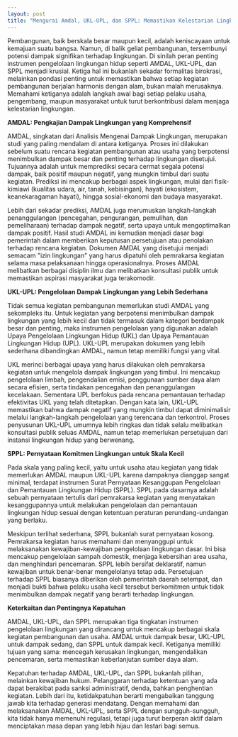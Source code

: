 ```yaml
---
layout: post
title: "Mengurai Amdal, UKL-UPL, dan SPPL: Memastikan Kelestarian Lingkungan dalam Pembangunan"
---
```


Pembangunan, baik berskala besar maupun kecil, adalah keniscayaan untuk kemajuan suatu bangsa. Namun, di balik geliat pembangunan, tersembunyi potensi dampak signifikan terhadap lingkungan. Di sinilah peran penting instrumen pengelolaan lingkungan hidup seperti AMDAL, UKL-UPL, dan SPPL menjadi krusial. Ketiga hal ini bukanlah sekadar formalitas birokrasi, melainkan pondasi penting untuk memastikan bahwa setiap kegiatan pembangunan berjalan harmonis dengan alam, bukan malah merusaknya. Memahami ketiganya adalah langkah awal bagi setiap pelaku usaha, pengembang, maupun masyarakat untuk turut berkontribusi dalam menjaga kelestarian lingkungan.

**AMDAL: Pengkajian Dampak Lingkungan yang Komprehensif**

AMDAL, singkatan dari Analisis Mengenai Dampak Lingkungan, merupakan studi yang paling mendalam di antara ketiganya. Proses ini dilakukan sebelum suatu rencana kegiatan pembangunan atau usaha yang berpotensi menimbulkan dampak besar dan penting terhadap lingkungan disetujui. Tujuannya adalah untuk memprediksi secara cermat segala potensi dampak, baik positif maupun negatif, yang mungkin timbul dari suatu kegiatan. Prediksi ini mencakup berbagai aspek lingkungan, mulai dari fisik-kimiawi (kualitas udara, air, tanah, kebisingan), hayati (ekosistem, keanekaragaman hayati), hingga sosial-ekonomi dan budaya masyarakat.

Lebih dari sekadar prediksi, AMDAL juga merumuskan langkah-langkah penanggulangan (pencegahan, pengurangan, pemulihan, dan pemeliharaan) terhadap dampak negatif, serta upaya untuk mengoptimalkan dampak positif. Hasil studi AMDAL ini kemudian menjadi dasar bagi pemerintah dalam memberikan keputusan persetujuan atau penolakan terhadap rencana kegiatan. Dokumen AMDAL yang disetujui menjadi semacam "izin lingkungan" yang harus dipatuhi oleh pemrakarsa kegiatan selama masa pelaksanaan hingga operasionalnya. Proses AMDAL melibatkan berbagai disiplin ilmu dan melibatkan konsultasi publik untuk memastikan aspirasi masyarakat juga terakomodir.

**UKL-UPL: Pengelolaan Dampak Lingkungan yang Lebih Sederhana**

Tidak semua kegiatan pembangunan memerlukan studi AMDAL yang sekompleks itu. Untuk kegiatan yang berpotensi menimbulkan dampak lingkungan yang lebih kecil dan tidak termasuk dalam kategori berdampak besar dan penting, maka instrumen pengelolaan yang digunakan adalah Upaya Pengelolaan Lingkungan Hidup (UKL) dan Upaya Pemantauan Lingkungan Hidup (UPL). UKL-UPL merupakan dokumen yang lebih sederhana dibandingkan AMDAL, namun tetap memiliki fungsi yang vital.

UKL merinci berbagai upaya yang harus dilakukan oleh pemrakarsa kegiatan untuk mengelola dampak lingkungan yang timbul. Ini mencakup pengelolaan limbah, pengendalian emisi, penggunaan sumber daya alam secara efisien, serta tindakan pencegahan dan penanggulangan kecelakaan. Sementara UPL berfokus pada rencana pemantauan terhadap efektivitas UKL yang telah ditetapkan. Dengan kata lain, UKL-UPL memastikan bahwa dampak negatif yang mungkin timbul dapat diminimalisir melalui langkah-langkah pengelolaan yang terencana dan terkontrol. Proses penyusunan UKL-UPL umumnya lebih ringkas dan tidak selalu melibatkan konsultasi publik seluas AMDAL, namun tetap memerlukan persetujuan dari instansi lingkungan hidup yang berwenang.

**SPPL: Pernyataan Komitmen Lingkungan untuk Skala Kecil**

Pada skala yang paling kecil, yaitu untuk usaha atau kegiatan yang tidak memerlukan AMDAL maupun UKL-UPL karena dampaknya dianggap sangat minimal, terdapat instrumen Surat Pernyataan Kesanggupan Pengelolaan dan Pemantauan Lingkungan Hidup (SPPL). SPPL pada dasarnya adalah sebuah pernyataan tertulis dari pemrakarsa kegiatan yang menyatakan kesanggupannya untuk melakukan pengelolaan dan pemantauan lingkungan hidup sesuai dengan ketentuan peraturan perundang-undangan yang berlaku.

Meskipun terlihat sederhana, SPPL bukanlah surat pernyataan kosong. Pemrakarsa kegiatan harus memahami dan menyanggupi untuk melaksanakan kewajiban-kewajiban pengelolaan lingkungan dasar. Ini bisa mencakup pengelolaan sampah domestik, menjaga kebersihan area usaha, dan menghindari pencemaran. SPPL lebih bersifat deklaratif, namun kewajiban untuk benar-benar mengelolanya tetap ada. Persetujuan terhadap SPPL biasanya diberikan oleh pemerintah daerah setempat, dan menjadi bukti bahwa pelaku usaha kecil tersebut berkomitmen untuk tidak menimbulkan dampak negatif yang berarti terhadap lingkungan.

**Keterkaitan dan Pentingnya Kepatuhan**

AMDAL, UKL-UPL, dan SPPL merupakan tiga tingkatan instrumen pengelolaan lingkungan yang dirancang untuk mencakup berbagai skala kegiatan pembangunan dan usaha. AMDAL untuk dampak besar, UKL-UPL untuk dampak sedang, dan SPPL untuk dampak kecil. Ketiganya memiliki tujuan yang sama: mencegah kerusakan lingkungan, mengendalikan pencemaran, serta memastikan keberlanjutan sumber daya alam.

Kepatuhan terhadap AMDAL, UKL-UPL, dan SPPL bukanlah pilihan, melainkan kewajiban hukum. Pelanggaran terhadap ketentuan yang ada dapat berakibat pada sanksi administratif, denda, bahkan penghentian kegiatan. Lebih dari itu, ketidakpatuhan berarti mengabaikan tanggung jawab kita terhadap generasi mendatang. Dengan memahami dan melaksanakan AMDAL, UKL-UPL, serta SPPL dengan sungguh-sungguh, kita tidak hanya memenuhi regulasi, tetapi juga turut berperan aktif dalam menciptakan masa depan yang lebih hijau dan lestari bagi semua.
